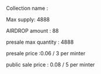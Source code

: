 #

Collection name :

Max supply: 4888

AIRDROP amount : 88

presale max quantity : 4888

presale price :0.06 / 3 per minter 

public sale price : 0.08 / 5 per minter